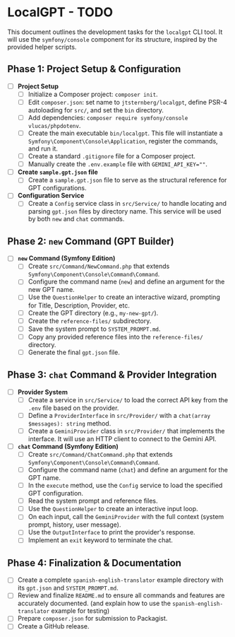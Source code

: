 # LocalGPT - TODO

This document outlines the development tasks for the `localgpt` CLI tool. It will use the `symfony/console` component for its structure, inspired by the provided helper scripts.

## Phase 1: Project Setup & Configuration

- [ ] **Project Setup**
    - [ ] Initialize a Composer project: `composer init`.
    - [ ] Edit `composer.json`: set name to `jtsternberg/localgpt`, define PSR-4 autoloading for `src/`, and set the `bin` directory.
    - [ ] Add dependencies: `composer require symfony/console vlucas/phpdotenv`.
    - [ ] Create the main executable `bin/localgpt`. This file will instantiate a `Symfony\Component\Console\Application`, register the commands, and run it.
    - [ ] Create a standard `.gitignore` file for a Composer project.
    - [ ] Manually create the `.env.example` file with `GEMINI_API_KEY=""`.

- [ ] **Create `sample.gpt.json` file**
    - [ ] Create a `sample.gpt.json` file to serve as the structural reference for GPT configurations.

- [ ] **Configuration Service**
    - [ ] Create a `Config` service class in `src/Service/` to handle locating and parsing `gpt.json` files by directory name. This service will be used by both `new` and `chat` commands.

## Phase 2: `new` Command (GPT Builder)

- [ ] **`new` Command (Symfony Edition)**
    - [ ] Create `src/Command/NewCommand.php` that extends `Symfony\Component\Console\Command\Command`.
    - [ ] Configure the command name (`new`) and define an argument for the new GPT name.
    - [ ] Use the `QuestionHelper` to create an interactive wizard, prompting for Title, Description, Provider, etc.
    - [ ] Create the GPT directory (e.g., `my-new-gpt/`).
    - [ ] Create the `reference-files/` subdirectory.
    - [ ] Save the system prompt to `SYSTEM_PROMPT.md`.
    - [ ] Copy any provided reference files into the `reference-files/` directory.
    - [ ] Generate the final `gpt.json` file.

## Phase 3: `chat` Command & Provider Integration

- [ ] **Provider System**
    - [ ] Create a service in `src/Service/` to load the correct API key from the `.env` file based on the provider.
    - [ ] Define a `ProviderInterface` in `src/Provider/` with a `chat(array $messages): string` method.
    - [ ] Create a `GeminiProvider` class in `src/Provider/` that implements the interface. It will use an HTTP client to connect to the Gemini API.

- [ ] **`chat` Command (Symfony Edition)**
    - [ ] Create `src/Command/ChatCommand.php` that extends `Symfony\Component\Console\Command\Command`.
    - [ ] Configure the command name (`chat`) and define an argument for the GPT name.
    - [ ] In the `execute` method, use the `Config` service to load the specified GPT configuration.
    - [ ] Read the system prompt and reference files.
    - [ ] Use the `QuestionHelper` to create an interactive input loop.
    - [ ] On each input, call the `GeminiProvider` with the full context (system prompt, history, user message).
    - [ ] Use the `OutputInterface` to print the provider's response.
    - [ ] Implement an `exit` keyword to terminate the chat.

## Phase 4: Finalization & Documentation

- [ ] Create a complete `spanish-english-translator` example directory with its `gpt.json` and `SYSTEM_PROMPT.md`.
- [ ] Review and finalize `README.md` to ensure all commands and features are accurately documented. (and explain how to use the `spanish-english-translator` example for testing)
- [ ] Prepare `composer.json` for submission to Packagist.
- [ ] Create a GitHub release.

